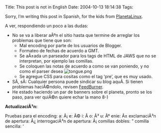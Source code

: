Title: This post is not in English
Date: 2004-10-13 18:14:38
Tags: 

<p>Sorry, I’m writing this post in Spanish, for the kids from <a href="http://web.archive.org/web/20041018111240/http://www.planetalinux.com.mx/">PlanetaLinux</a>.

A ver, respondiendo un poco a las dudas:
</p>
<ul>
<li>No se va a liberar aÃºn el sitio hasta que termine de arreglar los problemas que tiene que son:
<ul>
<li>Mal encoding por parte de los usuarios de Blogger.</li>
<li>Formateo de fechas de acuerdo a GMT.</li>
<li>Se aÃ±ada un parseador para los tags de HTML de JAWS que no se interpretan, por ejemplo las comillas.</li>
<li>Se coloquen las notas de acuerdo a como se van poniendo, y no como el parser desea <img alt="tongue.png" src="http://web.archive.org/web/20041018111240/http://www.damog.net/images/emoticons/tongue.png"/>
</li>
<li>Se agregue CSS para cositas como el tag ‘pre’, que es muy usado.</li>
</ul>
</li>
<li>SÃ­, sÃ­: Cualquier persona puede sindicar su blog aquÃ­. Si tienen problemas haciÃ©ndolo, revisen <a href="http://web.archive.org/web/20041018111240/http://feedburner.com/">FeedBurner</a>.</li>
<li>He estado haciendo un par de banners sobre el planeta, pronto se los paso, para ver quiÃ©n quiere echar la mano 8-)</li>
</ul>
<strong>ActualizaciÃ³n:</strong><p>
Pruebas para el encoding:
a: Ã¡
e: Ã©
i: Ã­
o: Ã³
u: Ãº
enie: Ã±
exclamaciÃ³n de apertura: Â¿
interrogaciÃ³n de apertura: Â¡
comillas dobles: ”
comilla sencilla: ‘ </p>
